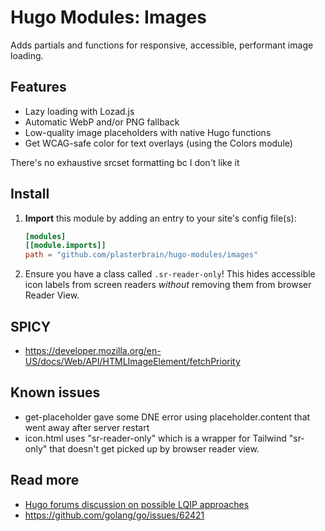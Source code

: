 # Hugo Modules: Images
Adds partials and functions for responsive, accessible, performant image loading.

## Features
- Lazy loading with Lozad.js
- Automatic WebP and/or PNG fallback
- Low-quality image placeholders with native Hugo functions
- Get WCAG-safe color for text overlays (using the Colors module)

There's no exhaustive srcset formatting bc I don't like it

## Install
1. **Import** this module by adding an entry to your site's config file(s):
    ```toml
    [modules]
    [[module.imports]]
    path = "github.com/plasterbrain/hugo-modules/images"
    ```
1. Ensure you have a class called `.sr-reader-only`! This hides accessible icon labels from screen readers *without* removing them from browser Reader View.

## SPICY
- https://developer.mozilla.org/en-US/docs/Web/API/HTMLImageElement/fetchPriority

## Known issues
- get-placeholder gave some DNE error using placeholder.content that went away after server restart
- icon.html uses "sr-reader-only" which is a wrapper for Tailwind "sr-only" that doesn't get picked up by browser reader view.

## Read more
- [Hugo forums discussion on possible LQIP approaches](https://discourse.gohugo.io/t/low-quality-image-placeholder-lqip-pipes/20259)
- https://github.com/golang/go/issues/62421
